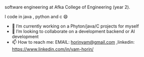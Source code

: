  software engineering at Afka College of Engineering (year 2). 

I code in java , python and c 😄
- 🔭 I’m currently working on a Phyton/java/C projects for myself
- 💬 I’m looking to collaborate on a development backend or AI development
- 📫 How to reach me: EMAIL: horinyam@gmail.com ,linkedin: https://www.linkedin.com/in/yam-horin/

###
<!--
**YamHorin/YamHorin** is a ✨ _special_ ✨ repository because its `README.md` (this file) appears on your GitHub profile.

Here are some ideas to get you started:

- 🔭 I’m currently working on ...
- 🌱 I’m currently learning ...
- 👯 I’m looking to collaborate on ...
- 🤔 I’m looking for help with ...
- 💬 Ask me about ...
- 📫 How to reach me: ...
- 😄 Pronouns: ...
- ⚡ Fun fact: ...
-->

